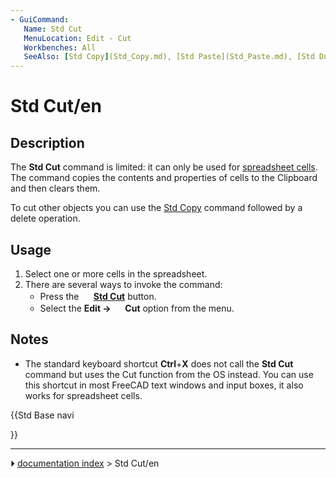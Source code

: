 ```yaml
---
- GuiCommand:
   Name: Std Cut
   MenuLocation: Edit - Cut
   Workbenches: All
   SeeAlso: [Std Copy](Std_Copy.md), [Std Paste](Std_Paste.md), [Std DuplicateSelection](Std_DuplicateSelection.md)
---
```


# Std Cut/en

## Description

The **Std Cut** command is limited: it can only be used for [spreadsheet cells](Spreadsheet_Workbench.md). The command copies the contents and properties of cells to the Clipboard and then clears them.

To cut other objects you can use the [Std Copy](Std_Copy.md) command followed by a delete operation.

## Usage

1.  Select one or more cells in the spreadsheet.
2.  There are several ways to invoke the command:
    -   Press the **<img src="images/Std_Cut.svg" width=16px> [Std Cut](Std_Cut.md)** button.
    -   Select the **Edit → <img src="images/Std_Cut.svg" width=16px> Cut** option from the menu.

## Notes

-   The standard keyboard shortcut **Ctrl**+**X** does not call the **Std Cut** command but uses the Cut function from the OS instead. You can use this shortcut in most FreeCAD text windows and input boxes, it also works for spreadsheet cells.





{{Std Base navi

}}



---
⏵ [documentation index](../README.md) > Std Cut/en
